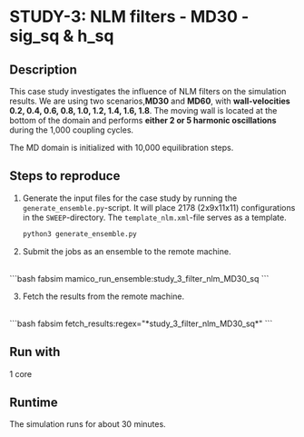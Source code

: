 # STUDY-3: NLM filters - MD30 - sig_sq & h_sq


## Description

This case study investigates the influence of NLM filters on the simulation results.
We are using two scenarios,**MD30** and **MD60**, with **wall-velocities 0.2, 0.4, 0.6, 0.8, 1.0, 1.2, 1.4, 1.6, 1.8**.
The moving wall is located at the bottom of the domain and performs **either 2 or 5 harmonic oscillations** during the 1,000 coupling cycles.

The MD domain is initialized with 10,000 equilibration steps.


## Steps to reproduce

1. Generate the input files for the case study by running the `generate_ensemble.py`-script.
It will place 2178 (2x9x11x11) configurations in the `SWEEP`-directory.
The `template_nlm.xml`-file serves as a template.

    ```bash
    python3 generate_ensemble.py
    ```

2. Submit the jobs as an ensemble to the remote machine.
<br>
    ```bash
    fabsim <remote-machine> mamico_run_ensemble:study_3_filter_nlm_MD30_sq
    ```

3. Fetch the results from the remote machine.
<br>
    ```bash
    fabsim <remote-machine> fetch_results:regex="*study_3_filter_nlm_MD30_sq*"
    ```


## Run with

1 core


## Runtime

The simulation runs for about 30 minutes.